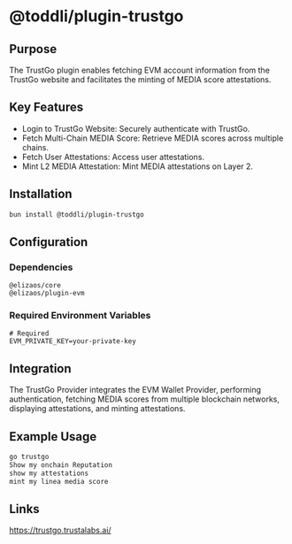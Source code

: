 # @toddli/plugin-trustgo

## Purpose

The TrustGo plugin enables fetching EVM account information from the TrustGo website and facilitates the minting of MEDIA score attestations.

## Key Features

- Login to TrustGo Website: Securely authenticate with TrustGo.
- Fetch Multi-Chain MEDIA Score: Retrieve MEDIA scores across multiple chains.
- Fetch User Attestations: Access user attestations.
- Mint L2 MEDIA Attestation: Mint MEDIA attestations on Layer 2.

## Installation

```bash
bun install @toddli/plugin-trustgo
```

## Configuration

### Dependencies

```
@elizaos/core
@elizaos/plugin-evm
```

### Required Environment Variables

```env
# Required
EVM_PRIVATE_KEY=your-private-key
```

## Integration

The TrustGo Provider integrates the EVM Wallet Provider, performing authentication, fetching MEDIA scores from multiple blockchain networks, displaying attestations, and minting attestations.

## Example Usage

```typescript
go trustgo
Show my onchain Reputation
show my attestations
mint my linea media score
```

## Links

https://trustgo.trustalabs.ai/
